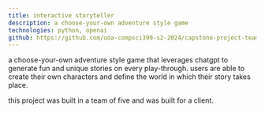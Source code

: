 ```yaml
---
title: interactive storyteller
description: a choose-your-own adventure style game
technologies: python, openai
github: https://github.com/uoa-compsci399-s2-2024/capstone-project-team-11
---
```


a choose-your-own adventure style game that leverages chatgpt to generate fun and unique stories on every play-through. users are able to create their own characters and define the world in which their story takes place.

this project was built in a team of five and was built for a client.